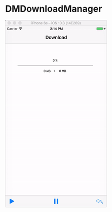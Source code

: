 # DMDownloadManager

![](https://github.com/guntidheerajkumar/DMDownloadManager/blob/master/Output.gif)

